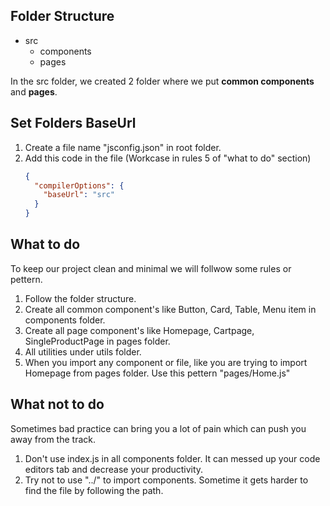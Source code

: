 ## Folder Structure
- src
    - components
    - pages

In the src folder, we created 2 folder where we put <b>common components</b> and <b>pages</b>.

## Set Folders BaseUrl
1. Create a file name "jsconfig.json" in root folder.
2. Add this code in the file (Workcase in rules 5 of "what to do" section)
    ```json
    {
      "compilerOptions": {
        "baseUrl": "src"
      }
    }
    ```

## What to do
To keep our project clean and minimal we will follwow some rules or pettern.
1. Follow the folder structure.
2. Create all common component's like Button, Card, Table, Menu item in components folder.
3. Create all page component's like Homepage, Cartpage, SingleProductPage in pages folder.
4. All utilities under utils folder.
5. When you import any component or file, like you are trying to import Homepage from pages folder. Use this pettern "pages/Home.js"

## What not to do
Sometimes bad practice can bring you a lot of pain which can push you away from the track.
1. Don't use index.js in all components folder. It can messed up your code editors tab and decrease your productivity.
2. Try not to use "../" to import components. Sometime it gets harder to find the file by following the path.